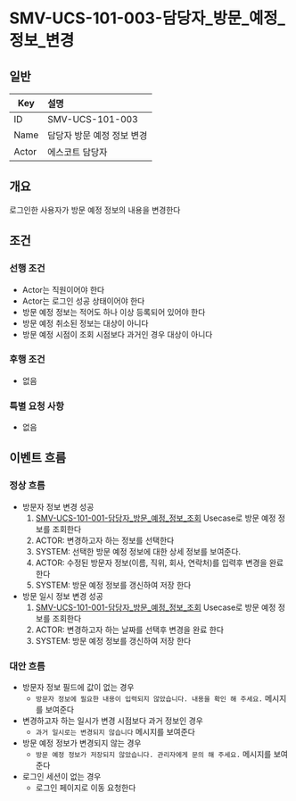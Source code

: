 # SMV-UCS-101-003-담당자\_방문\_예정\_정보\_변경

## 일반
| Key   | 설명 |
|-------| :-- |
| ID    | SMV-UCS-101-003 |
| Name  | 담당자 방문 예정 정보 변경 |
| Actor | 에스코트 담당자 |

## 개요
로그인한 사용자가 방문 예정 정보의 내용을 변경한다

## 조건
### 선행 조건
* Actor는 직원이어야 한다
* Actor는 로그인 성공 상태이어야 한다
* 방문 예정 정보는 적어도 하나 이상 등록되어 있어야 한다
* 방문 예정 취소된 정보는 대상이 아니다
* 방문 예정 시점이 조회 시점보다 과거인 경우 대상이 아니다
  
### 후행 조건
* 없음

### 특별 요청 사항
* 없음

## 이벤트 흐름

### 정상 흐름
* 방문자 정보 변경 성공
	1. [SMV-UCS-101-001-담당자\_방문\_예정\_정보\_조회](SMV-UCS-101-001-담당자_방문_예정_정보_조회) Usecase로 방문 예정 정보를 조회한다
	2. ACTOR: 변경하고자 하는 정보를 선택한다
	3. SYSTEM: 선택한 방문 예정 정보에 대한 상세 정보를 보여준다.
	4. ACTOR: 수정된 방문자 정보(이름, 직위, 회사, 연락처)를 입력후 변경을 완료한다
	5. SYSTEM: 방문 예정 정보를 갱신하여 저장 한다
* 방문 일시 정보 변경 성공
	1. [SMV-UCS-101-001-담당자\_방문\_예정\_정보\_조회](SMV-UCS-101-001-담당자_방문_예정_정보_조회) Usecase로 방문 예정 정보를 조회한다
	2. ACTOR: 변경하고자 하는 날짜를 선택후 변경을 완료 한다
	3. SYSTEM: 방문 예정 정보를 갱신하여 저장 한다

### 대안 흐름
* 방문자 정보 필드에 값이 없는 경우
	* `방문자 정보에 필요한 내용이 입력되지 않았습니다. 내용을 확인 해 주세요.` 메시지를 보여준다
* 변경하고자 하는 일시가 변경 시점보다 과거 정보인 경우
	* `과거 일시로는 변경되지 않습니다` 메시지를 보여준다
* 방문 예정 정보가 변경되지 않는 경우
	* `방문 예정 정보가 저장되지 않았습니다. 관리자에게 문의 해 주세요.` 메시지를 보여준다
* 로그인 세션이 없는 경우
	* 로그인 페이지로 이동 요청한다